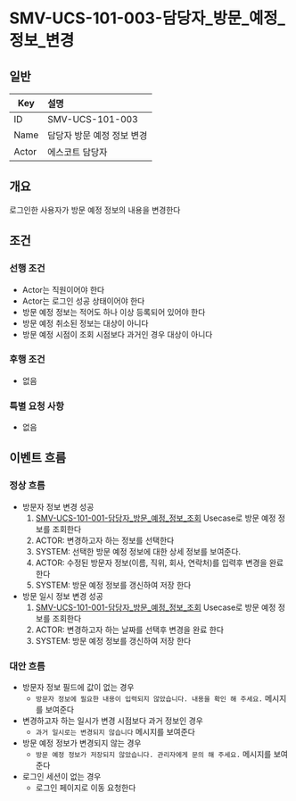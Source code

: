 # SMV-UCS-101-003-담당자\_방문\_예정\_정보\_변경

## 일반
| Key   | 설명 |
|-------| :-- |
| ID    | SMV-UCS-101-003 |
| Name  | 담당자 방문 예정 정보 변경 |
| Actor | 에스코트 담당자 |

## 개요
로그인한 사용자가 방문 예정 정보의 내용을 변경한다

## 조건
### 선행 조건
* Actor는 직원이어야 한다
* Actor는 로그인 성공 상태이어야 한다
* 방문 예정 정보는 적어도 하나 이상 등록되어 있어야 한다
* 방문 예정 취소된 정보는 대상이 아니다
* 방문 예정 시점이 조회 시점보다 과거인 경우 대상이 아니다
  
### 후행 조건
* 없음

### 특별 요청 사항
* 없음

## 이벤트 흐름

### 정상 흐름
* 방문자 정보 변경 성공
	1. [SMV-UCS-101-001-담당자\_방문\_예정\_정보\_조회](SMV-UCS-101-001-담당자_방문_예정_정보_조회) Usecase로 방문 예정 정보를 조회한다
	2. ACTOR: 변경하고자 하는 정보를 선택한다
	3. SYSTEM: 선택한 방문 예정 정보에 대한 상세 정보를 보여준다.
	4. ACTOR: 수정된 방문자 정보(이름, 직위, 회사, 연락처)를 입력후 변경을 완료한다
	5. SYSTEM: 방문 예정 정보를 갱신하여 저장 한다
* 방문 일시 정보 변경 성공
	1. [SMV-UCS-101-001-담당자\_방문\_예정\_정보\_조회](SMV-UCS-101-001-담당자_방문_예정_정보_조회) Usecase로 방문 예정 정보를 조회한다
	2. ACTOR: 변경하고자 하는 날짜를 선택후 변경을 완료 한다
	3. SYSTEM: 방문 예정 정보를 갱신하여 저장 한다

### 대안 흐름
* 방문자 정보 필드에 값이 없는 경우
	* `방문자 정보에 필요한 내용이 입력되지 않았습니다. 내용을 확인 해 주세요.` 메시지를 보여준다
* 변경하고자 하는 일시가 변경 시점보다 과거 정보인 경우
	* `과거 일시로는 변경되지 않습니다` 메시지를 보여준다
* 방문 예정 정보가 변경되지 않는 경우
	* `방문 예정 정보가 저장되지 않았습니다. 관리자에게 문의 해 주세요.` 메시지를 보여준다
* 로그인 세션이 없는 경우
	* 로그인 페이지로 이동 요청한다